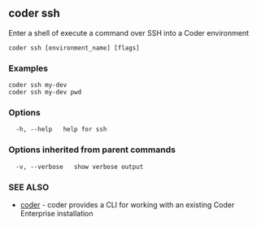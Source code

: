 ## coder ssh

Enter a shell of execute a command over SSH into a Coder environment

```
coder ssh [environment_name] [flags]
```

### Examples

```
coder ssh my-dev
coder ssh my-dev pwd
```

### Options

```
  -h, --help   help for ssh
```

### Options inherited from parent commands

```
  -v, --verbose   show verbose output
```

### SEE ALSO

* [coder](coder.md)	 - coder provides a CLI for working with an existing Coder Enterprise installation


